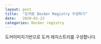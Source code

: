 ```yaml
---
layout: post
title:  "도커로 Docker Registry 구성하기"
date:   2020-01-23
categories: Docker registry
---
```

도커이미지기반으로 도커 레지스트리를 구성합니다.
